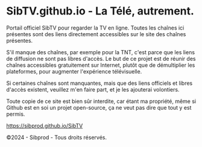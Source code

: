 # SibTV.github.io - La Télé, autrement.
Portail officiel SibTV pour regarder la TV en ligne.
Toutes les chaînes ici présentes sont des liens directement accessibles sur le site des chaînes présentes.

S'il manque des chaînes, par exemple pour la TNT, c'est parce que les liens de diffusion ne sont pas libres d'accès. 
Le but de ce projet est de réunir des chaînes accessibles gratuitement sur Internet, plutôt que de démultiplier les plateformes, pour augmenter l'expérience télévisuelle.

Si certaines chaînes sont manquantes, mais que des liens officiels et libres d'accès existent, veuillez m'en faire part, et je les ajouterai volontiers. 

Toute copie de ce site est bien sûr interdite, car étant ma propriété, même si Github est en soi un projet open-source, ça ne veut pas dire que tout y est permis.

https://sibprod.github.io/SibTV

©2024 - Sibprod - Tous droits réservés.
